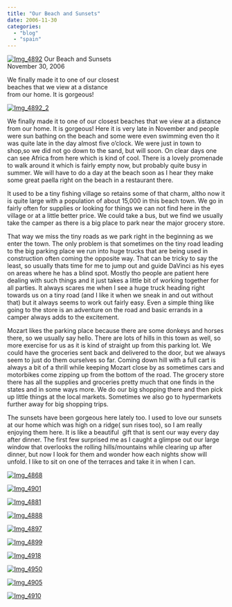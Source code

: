 ```yaml
---
title: "Our Beach and Sunsets"
date: 2006-11-30
categories: 
  - "blog"
  - "spain"
---
```


 [![Img_4892](https://pub-ac94b3f306b24c0dba4238943c97f2e1.r2.dev/2008/04/22/img_4892.png "Img_4892")](https://pub-ac94b3f306b24c0dba4238943c97f2e1.r2.dev/photos/uncategorized/2008/04/22/img_4892.png) Our Beach and Sunsets  
November 30, 2006

We finally made it to one of our closest  
beaches that we view at a distance  
from our home. It is gorgeous!

<!--more-->

[![Img_4892_2](https://pub-ac94b3f306b24c0dba4238943c97f2e1.r2.dev/2008/04/22/img_4892_2.png "Img_4892_2")](https://pub-ac94b3f306b24c0dba4238943c97f2e1.r2.dev/photos/uncategorized/2008/04/22/img_4892_2.png)

We finally made it to one of our closest beaches that we view at a distance from our home. It is gorgeous! Here it is very late in November and people were sun bathing on the beach and some were even swimming even tho it was quite late in the day almost five o’clock. We were just in town to shop,so we did not go down to the sand, but will soon. On clear days one can see Africa from here which is kind of cool. There is a lovely promenade to walk around it which is fairly empty now, but probably quite busy in summer. We will have to do a day at the beach soon as I hear they make some great paella right on the beach in a restaurant there.

It used to be a tiny fishing village so retains some of that charm, altho now it is quite large with a population of about 15,000 in this beach town. We go in fairly often for supplies or looking for things we can not find here in the village or at a little better price. We could take a bus, but we find we usually take the camper as there is a big place to park near the major grocery store.

That way we miss the tiny roads as we park right in the beginning as we enter the town. The only problem is that sometimes on the tiny road leading to the big parking place we run into huge trucks that are being used in construction often coming the opposite way. That can be tricky to say the least, so usually thats time for me to jump out and guide DaVinci as his eyes on areas where he has a blind spot. Mostly tho people are patient here dealing with such things and it just takes a little bit of working together for all parties. It always scares me when I see a huge truck heading right towards us on a tiny road (and I like it when we sneak in and out without that) but it always seems to work out fairly easy. Even a simple thing like going to the store is an adventure on the road and basic errands in a camper always adds to the excitement.

Mozart likes the parking place because there are some donkeys and horses there, so we usually say hello. There are lots of hills in this town as well, so more exercise for us as it is kind of straight up from this parking lot. We could have the groceries sent back and delivered to the door, but we always seem to just do them ourselves so far. Coming down hill with a full cart is always a bit of a thrill while keeping Mozart close by as sometimes cars and motorbikes come zipping up from the bottom of the road. The grocery store there has all the supplies and groceries pretty much that one finds in the states and in some ways more. We do our big shopping there and then pick up little things at the local markets. Sometimes we also go to hypermarkets further away for big shopping trips.

The sunsets have been gorgeous here lately too. I used to love our sunsets at our home which was high on a ridge( sun rises too), so I am really enjoying them here. It is like a beautiful  gift that is sent our way every day after dinner. The first few surprised me as I caught a glimpse out our large window that overlooks the rolling hills/mountains while clearing up after dinner, but now I look for them and wonder how each nights show will unfold. I like to sit on one of the terraces and take it in when I can.

[![Img_4868](https://pub-ac94b3f306b24c0dba4238943c97f2e1.r2.dev/2008/04/22/img_4868.png "Img_4868")](https://pub-ac94b3f306b24c0dba4238943c97f2e1.r2.dev/photos/uncategorized/2008/04/22/img_4868.png)

[![Img_4901](https://pub-ac94b3f306b24c0dba4238943c97f2e1.r2.dev/2008/04/22/img_4901.png "Img_4901")](https://pub-ac94b3f306b24c0dba4238943c97f2e1.r2.dev/photos/uncategorized/2008/04/22/img_4901.png)

[![Img_4881](https://pub-ac94b3f306b24c0dba4238943c97f2e1.r2.dev/2008/04/22/img_4881.png "Img_4881")](https://pub-ac94b3f306b24c0dba4238943c97f2e1.r2.dev/photos/uncategorized/2008/04/22/img_4881.png)

[![Img_4888](https://pub-ac94b3f306b24c0dba4238943c97f2e1.r2.dev/2008/04/22/img_4888.png "Img_4888")](https://pub-ac94b3f306b24c0dba4238943c97f2e1.r2.dev/photos/uncategorized/2008/04/22/img_4888.png)

[![Img_4897](https://pub-ac94b3f306b24c0dba4238943c97f2e1.r2.dev/2008/04/22/img_4897.png "Img_4897")](https://pub-ac94b3f306b24c0dba4238943c97f2e1.r2.dev/photos/uncategorized/2008/04/22/img_4897.png)

[![Img_4899](https://pub-ac94b3f306b24c0dba4238943c97f2e1.r2.dev/2008/04/22/img_4899.png "Img_4899")](https://pub-ac94b3f306b24c0dba4238943c97f2e1.r2.dev/photos/uncategorized/2008/04/22/img_4899.png)

[![Img_4918](https://pub-ac94b3f306b24c0dba4238943c97f2e1.r2.dev/2008/04/22/img_4918.png "Img_4918")](https://pub-ac94b3f306b24c0dba4238943c97f2e1.r2.dev/photos/uncategorized/2008/04/22/img_4918.png)

[![Img_4950](https://pub-ac94b3f306b24c0dba4238943c97f2e1.r2.dev/2008/04/22/img_4950.png "Img_4950")](https://pub-ac94b3f306b24c0dba4238943c97f2e1.r2.dev/photos/uncategorized/2008/04/22/img_4950.png)

[![Img_4905](https://pub-ac94b3f306b24c0dba4238943c97f2e1.r2.dev/2008/04/22/img_4905.png "Img_4905")](https://pub-ac94b3f306b24c0dba4238943c97f2e1.r2.dev/photos/uncategorized/2008/04/22/img_4905.png)

[![Img_4910](https://pub-ac94b3f306b24c0dba4238943c97f2e1.r2.dev/2008/04/22/img_4910.png "Img_4910")](https://pub-ac94b3f306b24c0dba4238943c97f2e1.r2.dev/photos/uncategorized/2008/04/22/img_4910.png)
